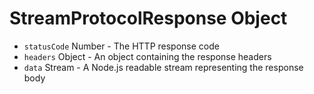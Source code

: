 # StreamProtocolResponse Object

* `statusCode` Number - The HTTP response code
* `headers` Object - An object containing the response headers
* `data` Stream - A Node.js readable stream representing the response body
